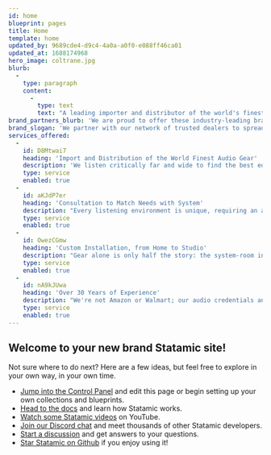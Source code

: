 ```yaml
---
id: home
blueprint: pages
title: Home
template: home
updated_by: 9689cde4-d9c4-4a0a-a0f0-e088ff46ca01
updated_at: 1688174968
hero_image: coltrane.jpg
blurb:
  -
    type: paragraph
    content:
      -
        type: text
        text: "A leading importer and distributor of the world's finest audio equipment for over 30 years, Fidelis Distribution is proud to represent industry-leading brands, and to work with our nationwide network of super musical dealers. Together, we ensure that the spiritual passion of music continues to reach new generations of listeners."
brand_partners_blurb: 'We are proud to offer these industry-leading brands through our network of dealers...'
brand_slogan: 'We partner with our network of trusted dealers to spread the passion of music.'
services_offered:
  -
    id: D8Mtwai7
    heading: 'Import and Distribution of the World Finest Audio Gear'
    description: 'We listen critically far and wide to find the best equipment for musical reproduction available. Innovative designs push the envelope, in an unending journey to ever greater sonic perfection.'
    type: service
    enabled: true
  -
    id: aKJdP7er
    heading: 'Consultation to Match Needs with System'
    description: "Every listening environment is unique, requiring an artful blend of components to draw out the magic. From amps to power cables to room treatments, we'll help you discover what you've been missing."
    type: service
    enabled: true
  -
    id: OwezCGmw
    heading: 'Custom Installation, from Home to Studio'
    description: "Gear alone is only half the story: the system-room interface is just as important, requiring expertise that separates the merely good from the truly great. We'll visit you on-site and won't leave until everything is singing."
    type: service
    enabled: true
  -
    id: nA9kJUwa
    heading: 'Over 30 Years of Experience'
    description: "We're not Amazon or Walmart; our audio credentials and pedigree run deep. As the industry and technologies have evolved, we've kept right at the cutting edge, keeping the flame of true Music burning for many thousands of listeners."
    type: service
    enabled: true
---
```

## Welcome to your new brand Statamic site!

Not sure where to do next? Here are a few ideas, but feel free to explore in your own way, in your own time.

- [Jump into the Control Panel](/cp) and edit this page or begin setting up your own collections and blueprints.
- [Head to the docs](https://statamic.dev) and learn how Statamic works.
- [Watch some Statamic videos](https://youtube.com/statamic) on YouTube.
- [Join our Discord chat](https://statamic.com/discord) and meet thousands of other Statamic developers.
- [Start a discussion](https://github.com/statamic/cms/discussions) and get answers to your questions.
- [Star Statamic on Github](https://github.com/statamic/cms) if you enjoy using it!
